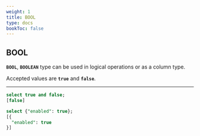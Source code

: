 ```yaml
---
weight: 1
title: BOOL
type: docs
bookToc: false
---
```


## BOOL

**`BOOL`**, **`BOOLEAN`** type can be used in logical operations or as a column type.

Accepted values are **`true`** and **`false`**.

---

```SQL
select true and false;
[false]

select {"enabled": true};
[{
  "enabled": true
}]
```

